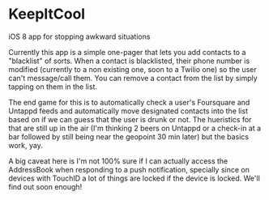 # KeepItCool
iOS 8 app for stopping awkward situations

Currently this app is a simple one-pager that lets you add contacts to a "blacklist" of sorts. When a contact is blacklisted, their phone number is modified (currently to a non existing one, soon to a Twilio one) so the user can't message/call them. You can remove a contact from the list by simply tapping on them in the list.

The end game for this is to automatically check a user's Foursquare and Untappd feeds and automatically move designated contacts into the list based on if we can guess that the user is drunk or not. The hueristics for that are still up in the air (I'm thinking 2 beers on Untappd or a check-in at a bar followed by still being near the geopoint 30 min later) but the basics work, yay.

A big caveat here is I'm not 100% sure if I can actually access the AddressBook when responding to a push notification, specially since on devices with TouchID a lot of things are locked if the device is locked. We'll find out soon enough!
